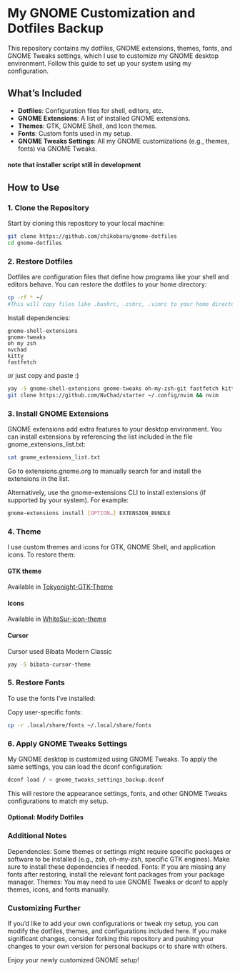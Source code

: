 # My GNOME Customization and Dotfiles Backup

This repository contains my dotfiles, GNOME extensions, themes, fonts, and GNOME Tweaks settings, which I use to customize my GNOME desktop environment. Follow this guide to set up your system using my configuration.

## What’s Included

- **Dotfiles**: Configuration files for shell, editors, etc.
- **GNOME Extensions**: A list of installed GNOME extensions.
- **Themes**: GTK, GNOME Shell, and Icon themes.
- **Fonts**: Custom fonts used in my setup.
- **GNOME Tweaks Settings**: All my GNOME customizations (e.g., themes, fonts) via GNOME Tweaks.

#### note that installer script still in development

## How to Use

### 1. Clone the Repository

Start by cloning this repository to your local machine:

```bash
git clone https://github.com/chikobara/gnome-dotfiles
cd gnome-dotfiles
```

### 2. Restore Dotfiles

Dotfiles are configuration files that define how programs like your shell and editors behave. You can restore the dotfiles to your home directory:

```bash
cp -rf * ~/
#This will copy files like .bashrc, .zshrc, .vimrc to your home directory. You may want to review the files to make sure the configurations match your preferences.
```

Install dependencies:

```
gnome-shell-extensions
gnome-tweaks
oh my zsh
nvchad
kitty
fastfetch
```

or just copy and paste :)

```bash
yay -S gnome-shell-extensions gnome-tweaks oh-my-zsh-git fastfetch kitty
git clone https://github.com/NvChad/starter ~/.config/nvim && nvim
```

### 3. Install GNOME Extensions

GNOME extensions add extra features to your desktop environment. You can install extensions by referencing the list included in the file gnome_extensions_list.txt:

```bash
cat gnome_extensions_list.txt
```

Go to extensions.gnome.org to manually search for and install the extensions in the list.

Alternatively, use the gnome-extensions CLI to install extensions (if supported by your system). For example:

```bash
gnome-extensions install [OPTION…] EXTENSION_BUNDLE
```

### 4. Theme

I use custom themes and icons for GTK, GNOME Shell, and application icons. To restore them:

#### GTK theme 
Available in [Tokyonight-GTK-Theme](https://github.com/Fausto-Korpsvart/Tokyonight-GTK-Theme)

#### Icons
Available in [WhiteSur-icon-theme](https://github.com/vinceliuice/WhiteSur-icon-theme)

#### Cursor

Cursor used Bibata Modern Classic

```bash
yay -S bibata-cursor-theme
```

### 5. Restore Fonts

To use the fonts I’ve installed:

Copy user-specific fonts:

```bash
cp -r .local/share/fonts ~/.local/share/fonts
```

### 6. Apply GNOME Tweaks Settings

My GNOME desktop is customized using GNOME Tweaks. To apply the same settings, you can load the dconf configuration:

```bash
dconf load / < gnome_tweaks_settings_backup.dconf
```

This will restore the appearance settings, fonts, and other GNOME Tweaks configurations to match my setup.

#### Optional: Modify Dotfiles

### Additional Notes

Dependencies: Some themes or settings might require specific packages or software to be installed (e.g., zsh, oh-my-zsh, specific GTK engines). Make sure to install these dependencies if needed.
Fonts: If you are missing any fonts after restoring, install the relevant font packages from your package manager.
Themes: You may need to use GNOME Tweaks or dconf to apply themes, icons, and fonts manually.

### Customizing Further

If you’d like to add your own configurations or tweak my setup, you can modify the dotfiles, themes, and configurations included here. If you make significant changes, consider forking this repository and pushing your changes to your own version for personal backups or to share with others.

Enjoy your newly customized GNOME setup!
